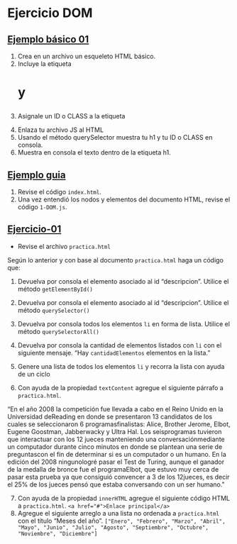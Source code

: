 # Ejercicio DOM

## [Ejemplo básico 01](https://github.com/norbeydanilo/web-js/tree/main/dom/dom-01)

1. Crea en un archivo un esqueleto HTML básico.
2. Incluye la etiqueta <h1> y <p>
3. Asignale un ID o CLASS a la etiqueta <p>
4. Enlaza tu archivo JS al HTML
5. Usando el método querySelector muestra tu h1 y tu  ID o CLASS en consola.
6. Muestra en consola el texto dentro de la etiqueta h1.

## [Ejemplo guia](https://github.com/norbeydanilo/web-js/tree/main/dom/dom-guia)

1. Revise el código `index.html`.
2. Una vez entendió los nodos y elementos del documento HTML, revise el código `1-DOM.js`.

## [Ejercicio-01](https://github.com/norbeydanilo/web-js/tree/main/dom/dom-exercise)

* Revise el archivo `practica.html`

Según lo anterior y con base al documento `practica.html` haga un código que:

1. Devuelva por consola el elemento asociado al id “descripcion”. Utilice el método
`getElementById()`
2. Devuelva por consola el elemento asociado al id “descripcion”. Utilice el método `querySelector()`
3. Devuelva por consola todos los elementos `li` en forma de lista. Utilice el método
`querySelectorAll()`
4. Devuelva por consola la cantidad de elementos listados con `li` con el siguiente mensaje.
“Hay `cantidadElementos` elementos en la lista.”
5. Genere una lista de todos los elementos `li` y recorra la lista con ayuda de un ciclo

6. Con ayuda de la propiedad `textContent` agregue el siguiente párrafo a `practica.html`.

“En el año 2008 la competición fue llevada a cabo en el Reino Unido en la Universidad deReading en donde se presentaron 13 candidatos de los cuales se seleccionaron 6 programasfinalistas: Alice, Brother Jerome, Elbot, Eugene Goostman, Jabberwacky y Ultra Hal. Los seisprogramas tuvieron que interactuar con los 12 jueces manteniendo una conversaciónmediante un computador durante cinco minutos en donde se plantean una serie de preguntascon el fin de determinar si es un computador o un humano. En la edición del 2008 ningunologré pasar el Test de Turing, aunque el ganador de la medalla de bronce fue el programaElbot, que estuvo muy cerca de pasar esta prueba ya que consiguió convencer a 3 de los 12jueces, es decir el 25% de los jueces pensó que estaba conversando con un ser humano."

7. Con ayuda de la propiedad `innerHTML` agregue el siguiente código HTML a `practica.html`.
`<a href="#">Enlace principal</a>`
8. Agregue el siguiente arreglo a una lista no ordenada a `practica.html` con el título “Meses del año”.
`["Enero", "Febrero", "Marzo", "Abril", "Mayo", "Junio", "Julio", "Agosto", "Septiembre", "Octubre", "Noviembre", "Diciembre"]`
